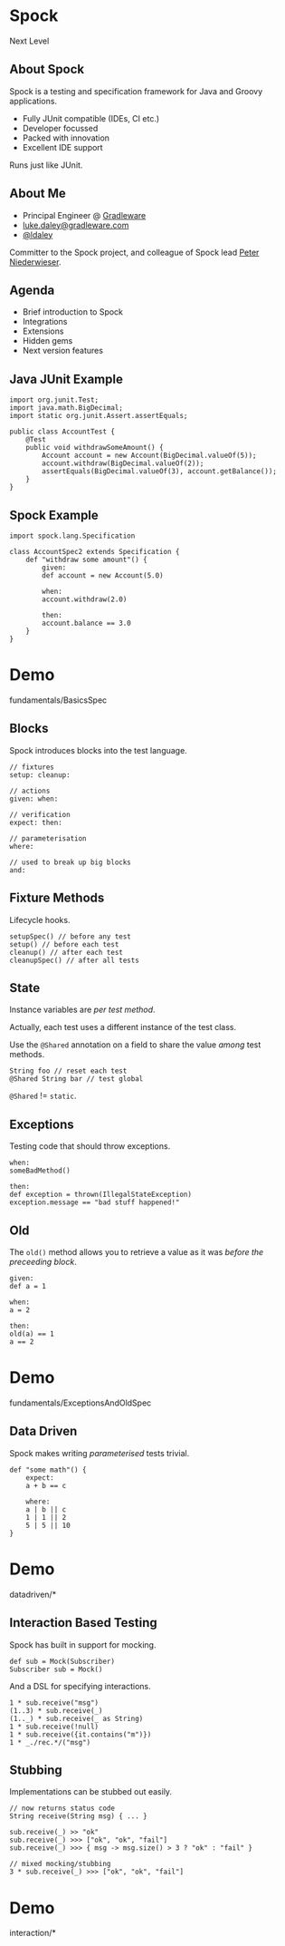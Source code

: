 # Spock

Next Level

## About Spock

Spock is a testing and specification framework for Java and Groovy applications.

* Fully JUnit compatible (IDEs, CI etc.)
* Developer focussed
* Packed with innovation
* Excellent IDE support

Runs just like JUnit.

## About Me

* Principal Engineer @ [Gradleware](http://gradleware.com/)
* [luke.daley@gradleware.com](mailto:luke.daley@gradleware.com)
* [@ldaley](http://twitter.com/ldaley)

Committer to the Spock project, and colleague of Spock lead [Peter Niederwieser](http://twitter.com/pniederw).

## Agenda

* Brief introduction to Spock
* Integrations
* Extensions
* Hidden gems
* Next version features

## Java JUnit Example

    import org.junit.Test;
    import java.math.BigDecimal;
    import static org.junit.Assert.assertEquals;

    public class AccountTest {
        @Test
        public void withdrawSomeAmount() {
            Account account = new Account(BigDecimal.valueOf(5));
            account.withdraw(BigDecimal.valueOf(2));
            assertEquals(BigDecimal.valueOf(3), account.getBalance());
        }
    }

## Spock Example

    import spock.lang.Specification

    class AccountSpec2 extends Specification {
        def "withdraw some amount"() {
            given:
            def account = new Account(5.0)

            when:
            account.withdraw(2.0)

            then:
            account.balance == 3.0
        }
    }

# Demo

fundamentals/BasicsSpec

## Blocks

Spock introduces blocks into the test language.

    // fixtures
    setup: cleanup: 
    
    // actions
    given: when: 
    
    // verification
    expect: then: 
    
    // parameterisation
    where: 
    
    // used to break up big blocks
    and:

## Fixture Methods

Lifecycle hooks.

    setupSpec() // before any test
    setup() // before each test
    cleanup() // after each test
    cleanupSpec() // after all tests

## State

Instance variables are *per test method*. 

Actually, each test uses a different instance of the test class.

Use the `@Shared` annotation on a field to share the value *among* test methods.

    String foo // reset each test
    @Shared String bar // test global

`@Shared` != `static`.

## Exceptions

Testing code that should throw exceptions.

    when:
    someBadMethod()
    
    then:
    def exception = thrown(IllegalStateException)
    exception.message == "bad stuff happened!"

## Old

The `old()` method allows you to retrieve a value as it was *before the preceeding block*.

    given:
    def a = 1
    
    when:
    a = 2
    
    then:
    old(a) == 1
    a == 2

# Demo

fundamentals/ExceptionsAndOldSpec

## Data Driven

Spock makes writing *parameterised* tests trivial.

    def "some math"() {
        expect:
        a + b == c
        
        where:
        a | b || c
        1 | 1 || 2
        5 | 5 || 10
    }

# Demo

datadriven/*

## Interaction Based Testing

Spock has built in support for mocking.

    def sub = Mock(Subscriber)
    Subscriber sub = Mock()

And a DSL for specifying interactions.

    1 * sub.receive("msg")
    (1..3) * sub.receive(_)
    (1.._) * sub.receive(_ as String)
    1 * sub.receive(!null)
    1 * sub.receive({it.contains("m")})
    1 * _./rec.*/("msg")

## Stubbing

Implementations can be stubbed out easily.

    // now returns status code
    String receive(String msg) { ... } 

<!-- -->

    sub.receive(_) >> "ok"
    sub.receive(_) >>> ["ok", "ok", "fail"]
    sub.receive(_) >>> { msg -> msg.size() > 3 ? "ok" : "fail" }
    
    // mixed mocking/stubbing
    3 * sub.receive(_) >>> ["ok", "ok", "fail"]

# Demo

interaction/*
